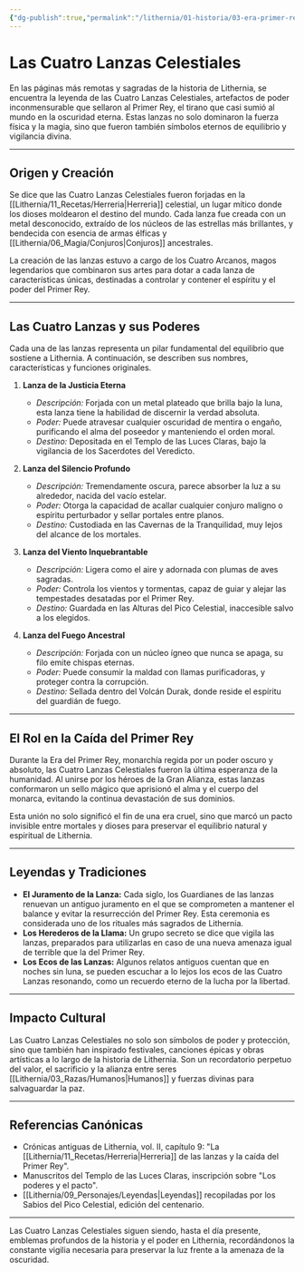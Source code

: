 ```yaml
---
{"dg-publish":true,"permalink":"/lithernia/01-historia/03-era-primer-rey/las-cuatro-lanzas-celestiales/","title":"Las Cuatro Lanzas Celestiales","tags":["lithernia","artefacto","leyenda","arma"]}
---
```


# Las Cuatro Lanzas Celestiales

En las páginas más remotas y sagradas de la historia de Lithernia, se encuentra la leyenda de las Cuatro Lanzas Celestiales, artefactos de poder inconmensurable que sellaron al Primer Rey, el tirano que casi sumió al mundo en la oscuridad eterna. Estas lanzas no solo dominaron la fuerza física y la magia, sino que fueron también símbolos eternos de equilibrio y vigilancia divina.

---

## Origen y Creación

Se dice que las Cuatro Lanzas Celestiales fueron forjadas en la [[Lithernia/11_Recetas/Herreria\|Herreria]] celestial, un lugar mítico donde los dioses moldearon el destino del mundo. Cada lanza fue creada con un metal desconocido, extraído de los núcleos de las estrellas más brillantes, y bendecida con esencia de armas élficas y [[Lithernia/06_Magia/Conjuros\|Conjuros]] ancestrales.

La creación de las lanzas estuvo a cargo de los Cuatro Arcanos, magos legendarios que combinaron sus artes para dotar a cada lanza de características únicas, destinadas a controlar y contener el espíritu y el poder del Primer Rey.

---

## Las Cuatro Lanzas y sus Poderes

Cada una de las lanzas representa un pilar fundamental del equilibrio que sostiene a Lithernia. A continuación, se describen sus nombres, características y funciones originales.

1. **Lanza de la Justicia Eterna**  
   - *Descripción:* Forjada con un metal plateado que brilla bajo la luna, esta lanza tiene la habilidad de discernir la verdad absoluta.  
   - *Poder:* Puede atravesar cualquier oscuridad de mentira o engaño, purificando el alma del poseedor y manteniendo el orden moral.  
   - *Destino:* Depositada en el Templo de las Luces Claras, bajo la vigilancia de los Sacerdotes del Veredicto.

2. **Lanza del Silencio Profundo**  
   - *Descripción:* Tremendamente oscura, parece absorber la luz a su alrededor, nacida del vacío estelar.  
   - *Poder:* Otorga la capacidad de acallar cualquier conjuro maligno o espíritu perturbador y sellar portales entre planos.  
   - *Destino:* Custodiada en las Cavernas de la Tranquilidad, muy lejos del alcance de los mortales.

3. **Lanza del Viento Inquebrantable**  
   - *Descripción:* Ligera como el aire y adornada con plumas de aves sagradas.  
   - *Poder:* Controla los vientos y tormentas, capaz de guiar y alejar las tempestades desatadas por el Primer Rey.  
   - *Destino:* Guardada en las Alturas del Pico Celestial, inaccesible salvo a los elegidos.

4. **Lanza del Fuego Ancestral**  
   - *Descripción:* Forjada con un núcleo ígneo que nunca se apaga, su filo emite chispas eternas.  
   - *Poder:* Puede consumir la maldad con llamas purificadoras, y proteger contra la corrupción.  
   - *Destino:* Sellada dentro del Volcán Durak, donde reside el espíritu del guardián de fuego.

---

## El Rol en la Caída del Primer Rey

Durante la Era del Primer Rey, monarchía regida por un poder oscuro y absoluto, las Cuatro Lanzas Celestiales fueron la última esperanza de la humanidad. Al unirse por los héroes de la Gran Alianza, estas lanzas conformaron un sello mágico que aprisionó el alma y el cuerpo del monarca, evitando la continua devastación de sus dominios.

Esta unión no solo significó el fin de una era cruel, sino que marcó un pacto invisible entre mortales y dioses para preservar el equilibrio natural y espiritual de Lithernia.

---

## Leyendas y Tradiciones

- **El Juramento de la Lanza:** Cada siglo, los Guardianes de las lanzas renuevan un antiguo juramento en el que se comprometen a mantener el balance y evitar la resurrección del Primer Rey. Esta ceremonia es considerada uno de los rituales más sagrados de Lithernia.  
- **Los Herederos de la Llama:** Un grupo secreto se dice que vigila las lanzas, preparados para utilizarlas en caso de una nueva amenaza igual de terrible que la del Primer Rey.  
- **Los Ecos de las Lanzas:** Algunos relatos antiguos cuentan que en noches sin luna, se pueden escuchar a lo lejos los ecos de las Cuatro Lanzas resonando, como un recuerdo eterno de la lucha por la libertad.

---

## Impacto Cultural

Las Cuatro Lanzas Celestiales no solo son símbolos de poder y protección, sino que también han inspirado festivales, canciones épicas y obras artísticas a lo largo de la historia de Lithernia. Son un recordatorio perpetuo del valor, el sacrificio y la alianza entre seres [[Lithernia/03_Razas/Humanos\|Humanos]] y fuerzas divinas para salvaguardar la paz.

---

## Referencias Canónicas

- Crónicas antiguas de Lithernia, vol. II, capítulo 9: "La [[Lithernia/11_Recetas/Herreria\|Herreria]] de las lanzas y la caída del Primer Rey".  
- Manuscritos del Templo de las Luces Claras, inscripción sobre "Los poderes y el pacto".  
- [[Lithernia/09_Personajes/Leyendas\|Leyendas]] recopiladas por los Sabios del Pico Celestial, edición del centenario.

---

Las Cuatro Lanzas Celestiales siguen siendo, hasta el día presente, emblemas profundos de la historia y el poder en Lithernia, recordándonos la constante vigilia necesaria para preservar la luz frente a la amenaza de la oscuridad.